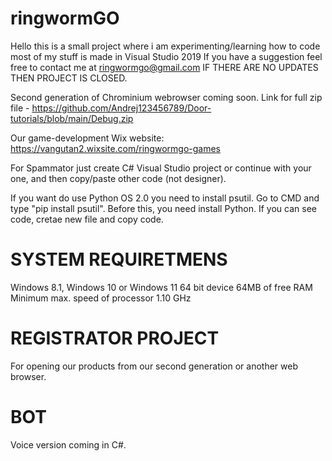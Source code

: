# ringwormGO
Hello this is a small project where i am experimenting/learning how to code most of my stuff is made in Visual Studio 2019
If you have a suggestion feel free to contact me at ringwormgo@gmail.com
IF THERE ARE NO UPDATES THEN PROJECT IS CLOSED.

Second generation of Chrominium webrowser coming soon.
Link for full zip file - https://github.com/Andrej123456789/Door-tutorials/blob/main/Debug.zip

Our game-development Wix website: https://vangutan2.wixsite.com/ringwormgo-games

For Spammator just create C# Visual Studio project or continue with your one, and then copy/paste other code (not designer).

If you want do use Python OS 2.0 you need to install psutil. Go to CMD and type "pip install psutil". Before this, you need install Python.
If you can see code, cretae new file and copy code.


# SYSTEM REQUIRETMENS
Windows 8.1, Windows 10 or Windows 11 64 bit device
64MB of free RAM
Minimum max. speed of processor 1.10 GHz

# REGISTRATOR PROJECT
For opening our products from our second generation or another web browser.

# BOT
Voice version coming in C#.
